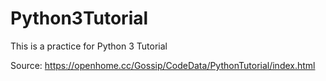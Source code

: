 # Python3Tutorial
This is a practice for Python 3 Tutorial

Source: https://openhome.cc/Gossip/CodeData/PythonTutorial/index.html